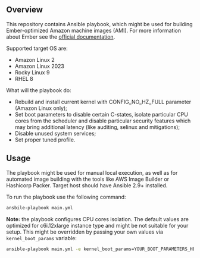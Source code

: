 ## Overview

This repository contains Ansible playbook, which might be used for building Ember-optimized Amazon machine images (AMI). For more information about Ember see the [official documentation](https://ember.deltixlab.com/).

Supported target OS are:
 - Amazon Linux 2
 - Amazon Linux 2023
 - Rocky Linux 9
 - RHEL 8

What will the playbook do:
 - Rebuild and install current kernel with CONFIG_NO_HZ_FULL parameter (Amazon Linux only);
 - Set boot parameters to disable certain C-states, isolate particular CPU cores from the scheduler and disable particular security features which may bring additional latency (like auditing, selinux and mitigations);
 - Disable unused system services;
 - Set proper tuned profile. 

## Usage 

The playbook might be used for manual local execution, as well as for automated image building with the tools like AWS Image Builder or Hashicorp Packer. Target host should have Ansible 2.9+ installed. 

To run the playbook use the following command:
```bash
ansbile-playbook main.yml
```

**Note:** the playbook configures CPU cores isolation. The default values are optimized for c6i.12xlarge instance type and might be not suitable for your setup. This might be overridden by passing your own values via ```kernel_boot_params``` variable:

```bash
ansible-playbook main.yml -e kernel_boot_params=YOUR_BOOT_PARAMETERS_HERE
```